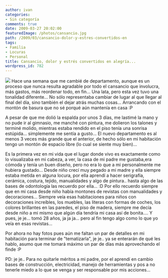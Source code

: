```yaml
---
author: ivan
categories:
- Sin categoría
comments: true
date: 2009-03-27 20:02:00
featuredImage: /photos/cansancio.jpg
path: /2009/03/cansancio-dolor-y-estres-convertidos-en
tags:
- Familia
- Locuras
- Personal
title: Cansancio, dolor y estrés convertidos en alegría...
wordpress_id: 782
---
```


[![](/photos/cansancio.jpg)](https://4.bp.blogspot.com/_T2UWuNJg3dQ/SczwYVese7I/AAAAAAAABaA/ydTErahvyDg/s1600-h/cansancio.jpg)
Hace una semana que me cambié de departamento, aunque es un proceso que nunca resulta agradable por todo el cansancio que involucra, más gastos, más reordenar todo, en fin... Una lata, pero esta vez tuvo una tonalidad diferente... No sólo representaba cambiar de lugar al que llegar al final del día, sino también el dejar atrás muchas cosas... Arrancando con el montón de basura que no sé porqué aún mantenía en casa :P

A pesar de que me dolió la espalda por unos 3 días, me lastimé la mano y no pude ir al gimnasio, me manché con pintura, me dolieron los talones y terminé molido, mientras estaba rendido en el piso tenía una sonrisa estúpida... simplemente me sentía a gusto... El nuevo departamento es al menos 3 veces más grande que el anterior, de hecho sólo en mi habitación tengo un montón de espacio libre (lo cual se siente muy bien)...

Es la primera vez en mi vida que el lugar donde vivo es exactamente como lo visualizaba en mi cabeza, a ver, la casa de mi padre me gustaba,era cómoda y tenía un buen diseño, pero no era lo que a mi personalmente me hubiera gustado... Desde niño crecí muy pegado a mi madre y ella siempre estaba metida en alguna locura, por ella aprendí a hacer serigrafía, cerámica, costura, tejido, manualidades y algo de pintura.. hasta algo de las bases de odontología las recuerdo por ella... :D Por ello recuerdo siempre que en mi casa desde niño había montones de revistas con manualidades y decoraciones... Siempre veía esas habitaciones para niños con decoraciones increíbles, los muebles, las literas con formas de coches, los colores brillantes en las paredes, el piso de madera, siempre me decía desde niño a mi mismo que algún día tendría mi casa así de bonita.... Y pues, je je... tomó 28 años, ja ja ja... pero al fin tengo algo como lo que yo veía en esas revistas...

Por ahora no hay fotos pues aún me faltan un par de detalles en mi habitación para terminar de "tematizarla", je je.. ya se enterarán de qué les hablo, asumo que me tomará máximo un par de días más aprovechando el finde :P

PD: je je.. Para no quitarle méritos a mi padre, por el aprendí en cambio bases de construcción, electricidad, manejo de herramientas y pos a no tenerle miedo a lo que se venga y ser responsable por mis acciones...
